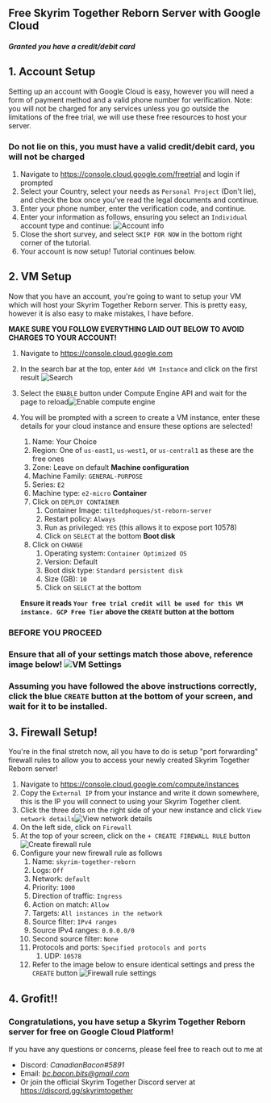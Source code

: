 ## Free Skyrim Together Reborn Server with Google Cloud
##### Granted you have a credit/debit card

## 1. Account Setup
Setting up an account with Google Cloud is easy, however you will need a form of payment method and a valid phone number for verification. Note: you will not be charged for any services unless you go outside the limitations of the free trial, we will use these free resources to host your server.

### Do not lie on this, you must have a valid credit/debit card, you will not be charged
1. Navigate to <https://console.cloud.google.com/freetrial> and login if prompted
2. Select your Country, select your needs as `Personal Project` (Don't lie), and check the box once you've read the legal documents and continue.
3. Enter your phone number, enter the verification code, and continue.
4. Enter your information as follows, ensuring you select an `Individual` account type and continue: ![Account info](img/1.png)
5. Close the short survey, and select `SKIP FOR NOW` in the bottom right corner of the tutorial.
6. Your account is now setup! Tutorial continues below.

## 2. VM Setup
Now that you have an account, you're going to want to setup your VM which will host your Skyrim Together Reborn server. This is pretty easy, however it is also easy to make mistakes, I have before.

**MAKE SURE YOU FOLLOW EVERYTHING LAID OUT BELOW TO AVOID CHARGES TO YOUR ACCOUNT!**
1. Navigate to <https://console.cloud.google.com>
2. In the search bar at the top, enter `Add VM Instance` and click on the first result ![Search](img/2.png)
3. Select the `ENABLE` button under Compute Engine API and wait for the page to reload![Enable compute engine](img/3.png)
4. You will be prompted with a screen to create a VM instance, enter these details for your cloud instance and ensure these options are selected!
	1. Name: Your Choice
	2. Region: One of `us-east1`, `us-west1`, or `us-central1` as these are the free ones
	3. Zone: Leave on default
	**Machine configuration**
	  1. Machine Family: `GENERAL-PURPOSE`
	  2. Series: `E2`
	  3. Machine type: `e2-micro`
	**Container**
	  1. Click on `DEPLOY CONTAINER`
		  1. Container Image: `tiltedphoques/st-reborn-server`
		  2. Restart policy: `Always`
		  3. Run as privileged: `YES` (this allows it to expose port 10578)
		  4. Click on `SELECT` at the bottom
	**Boot disk**
	  1. Click on `CHANGE`
		  1. Operating system: `Container Optimized OS`
		  2. Version: Default
		  3. Boot disk type: `Standard persistent disk`
		  4. Size (GB): `10`
		  5. Click on `SELECT` at the bottom
	
	**Ensure it reads `Your free trial credit will be used for this VM instance. GCP Free Tier` above the `CREATE` button at the bottom**
### BEFORE YOU PROCEED
### Ensure that all of your settings match those above, reference image below! ![VM Settings](img/4.png)
### Assuming you have followed the above instructions correctly, click the blue `CREATE` button at the bottom of your screen, and wait for it to be installed.

## 3. Firewall Setup!
You're in the final stretch now, all you have to do is setup "port forwarding" firewall rules to allow you to access your newly created Skyrim Together Reborn server!
1. Navigate to <https://console.cloud.google.com/compute/instances>
2. Copy the `External IP` from your instance and write it down somewhere, this is the IP you will connect to using your Skyrim Together client.
3. Click the three dots on the right side of your new instance and click `View network details`![View network details](img/5.png)
4. On the left side, click on `Firewall`
5. At the top of your screen, click on the `+ CREATE FIREWALL RULE` button ![Create firewall rule](img/6.png)
6. Configure your new firewall rule as follows
	1. Name: `skyrim-together-reborn`
	2. Logs: `Off`
	3. Network: `default`
	4. Priority: `1000`
	5. Direction of traffic: `Ingress`
	6. Action on match: `Allow`
	7. Targets: `All instances in the network`
	8. Source filter: `IPv4 ranges`
	9. Source IPv4 ranges: `0.0.0.0/0`
	10. Second source filter: `None`
	11. Protocols and ports: `Specified protocols and ports`
		1. UDP: `10578`
	12. Refer to the image below to ensure identical settings and press the `CREATE` button ![Firewall rule settings](img/7.png)

## 4. Grofit!!
### Congratulations, you have setup a Skyrim Together Reborn server for free on Google Cloud Platform!

If you have any questions or concerns, please feel free to reach out to me at
- Discord: *CanadianBacon#5891*
- Email: *bc.bacon.bits@gmail.com*
- Or join the official Skyrim Together Discord server at <https://discord.gg/skyrimtogether>
